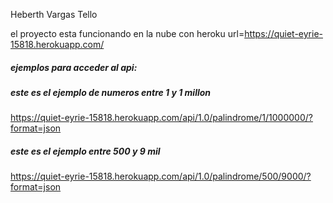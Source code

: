 Heberth Vargas Tello

el proyecto esta funcionando en la nube con heroku 
url=https://quiet-eyrie-15818.herokuapp.com/ 

##### ejemplos para acceder al api:
##### este es el ejemplo de numeros entre 1 y 1 millon
https://quiet-eyrie-15818.herokuapp.com/api/1.0/palindrome/1/1000000/?format=json
#####  este es el ejemplo entre 500 y 9 mil
https://quiet-eyrie-15818.herokuapp.com/api/1.0/palindrome/500/9000/?format=json

